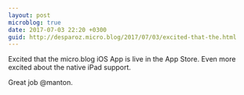 ```yaml
---
layout: post
microblog: true
date: 2017-07-03 22:20 +0300
guid: http://desparoz.micro.blog/2017/07/03/excited-that-the.html
---
```

Excited that the micro.blog iOS App is live in the App Store. Even more excited about the native iPad support.

Great job @manton.
